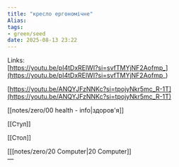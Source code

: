 ```yaml
---
title: "кресло ергономічне"
Alias: 
tags:
- green/seed
date: 2025-08-13 23:22
---
```

Links:  
[https://youtu.be/pI4tDxRElWI?si=svfTMYjNF2Aofmp_](https://youtu.be/pI4tDxRElWI?si=svfTMYjNF2Aofmp_)

  

[https://youtu.be/ANQYJFzNNKc?si=tpojyNkr5mc_R-1T](https://youtu.be/ANQYJFzNNKc?si=tpojyNkr5mc_R-1T)

  
[[notes/zero/00 health - info|здоров'я]]

[[Стул]]

[[Стол]]

[[[notes/zero/20 Computer|20 Computer]]  
—

